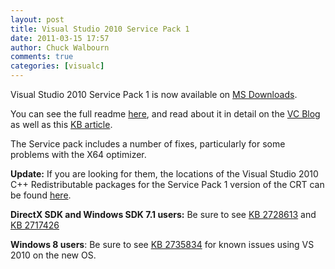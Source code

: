 ```yaml
---
layout: post
title: Visual Studio 2010 Service Pack 1
date: 2011-03-15 17:57
author: Chuck Walbourn
comments: true
categories: [visualc]
---
```

Visual Studio 2010 Service Pack 1 is now available on <a href="http://www.microsoft.com/downloads/en/details.aspx?FamilyID=75568aa6-8107-475d-948a-ef22627e57a5&displaylang=en">MS Downloads</a>.
<!--more-->

You can see the full readme <a href="http://go.microsoft.com/fwlink/?LinkId=210711">here</a>, and read about it in detail on the <a href="https://blogs.msdn.microsoft.com/vcblog/2011/03/10/visual-studio-2010-service-pack-1-general-availability/">VC Blog</a> as well as this <a href="http://support.microsoft.com/kb/983509">KB article</a>.

The Service pack includes a number of fixes, particularly for some problems with the X64 optimizer.

<strong>Update:</strong> If you are looking for them, the locations of the Visual Studio 2010 C++ Redistributable packages for the Service Pack 1 version of the CRT can be found <a href="https://www.microsoft.com/en-us/download/details.aspx?displaylang=en&id=26999">here</a>.

<strong>DirectX SDK and Windows SDK 7.1 users:</strong> Be sure to see <a href="http://support.microsoft.com/kb/2728613">KB 2728613</a> and <a href="http://support.microsoft.com/kb/2717426">KB 2717426</a>

<strong>Windows 8 users</strong>: Be sure to see <a href="http://support.microsoft.com/kb/2735834">KB 2735834</a> for known issues using VS 2010 on the new OS.

